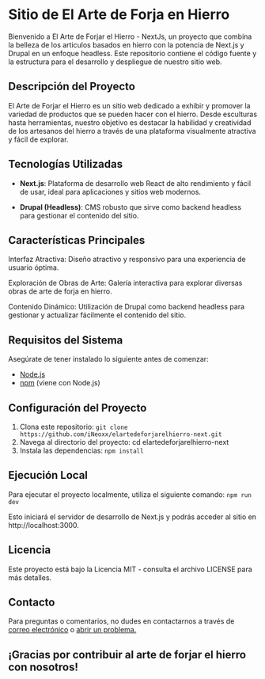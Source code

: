 # Sitio de El Arte de Forja en Hierro
Bienvenido a El Arte de Forjar el Hierro - NextJs, un proyecto que combina la belleza de los articulos basados en hierro con la potencia de Next.js y Drupal en un enfoque headless. Este repositorio contiene el código fuente y la estructura para el desarrollo y despliegue de nuestro sitio web.

## Descripción del Proyecto
El Arte de Forjar el Hierro es un sitio web dedicado a exhibir y promover la variedad de productos que se pueden hacer con el hierro. Desde esculturas hasta herramientas, nuestro objetivo es destacar la habilidad y creatividad de los artesanos del hierro a través de una plataforma visualmente atractiva y fácil de explorar.

## Tecnologías Utilizadas
- **Next.js**: Plataforma de desarrollo web React de alto rendimiento y fácil de usar, ideal para aplicaciones y sitios web modernos.

- **Drupal (Headless)**: CMS robusto que sirve como backend headless para gestionar el contenido del sitio.

## Características Principales
Interfaz Atractiva: Diseño atractivo y responsivo para una experiencia de usuario óptima.

Exploración de Obras de Arte: Galería interactiva para explorar diversas obras de arte de forja en hierro.

Contenido Dinámico: Utilización de Drupal como backend headless para gestionar y actualizar fácilmente el contenido del sitio.

## Requisitos del Sistema
Asegúrate de tener instalado lo siguiente antes de comenzar:

- [Node.js](https://nodejs.org/)
- [npm](https://www.npmjs.com/) (viene con Node.js)

## Configuración del Proyecto
1. Clona este repositorio: `git clone https://github.com/iNeoxx/elartedeforjarelhierro-next.git`
2. Navega al directorio del proyecto: cd elartedeforjarelhierro-next
3. Instala las dependencias: `npm install`
## Ejecución Local
Para ejecutar el proyecto localmente, utiliza el siguiente comando:
`npm run dev`

Esto iniciará el servidor de desarrollo de Next.js y podrás acceder al sitio en http://localhost:3000.

## Licencia
Este proyecto está bajo la Licencia MIT - consulta el archivo LICENSE para más detalles.

## Contacto
Para preguntas o comentarios, no dudes en contactarnos a través de [correo electrónico](mailto:hilder2805@gmail.com) o [abrir un problema.](https://github.com/iNeoxx/elartedeforjarelhierro-next/issues)

## ¡Gracias por contribuir al arte de forjar el hierro con nosotros!